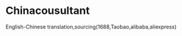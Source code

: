 Chinacousultant
===============

English-Chinese translation,sourcing(1688,Taobao,alibaba,aliexpress)
